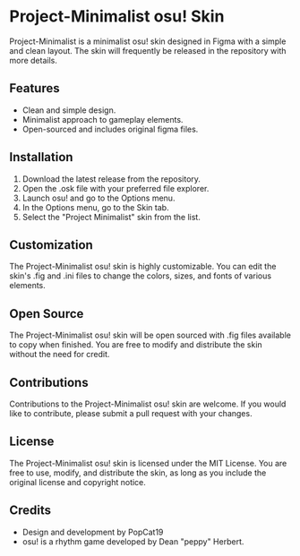 # Project-Minimalist osu! Skin

Project-Minimalist is a minimalist osu! skin designed in Figma with a simple and clean layout. The skin will frequently be released in the repository with more details.

## Features

- Clean and simple design.
- Minimalist approach to gameplay elements.
- Open-sourced and includes original figma files.

## Installation

1. Download the latest release from the repository.
2. Open the .osk file with your preferred file explorer.
4. Launch osu! and go to the Options menu.
5. In the Options menu, go to the Skin tab.
6. Select the "Project Minimalist" skin from the list.

## Customization

The Project-Minimalist osu! skin is highly customizable. You can edit the skin's .fig and .ini files to change the colors, sizes, and fonts of various elements.

## Open Source

The Project-Minimalist osu! skin will be open sourced with .fig files available to copy when finished. You are free to modify and distribute the skin without the need for credit.

## Contributions

Contributions to the Project-Minimalist osu! skin are welcome. If you would like to contribute, please submit a pull request with your changes.

## License

The Project-Minimalist osu! skin is licensed under the MIT License. You are free to use, modify, and distribute the skin, as long as you include the original license and copyright notice. 

## Credits

- Design and development by PopCat19
- osu! is a rhythm game developed by Dean "peppy" Herbert.
